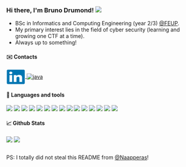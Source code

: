 ### Hi there, I'm Bruno Drumond! <img src="https://raw.githubusercontent.com/MartinHeinz/MartinHeinz/master/wave.gif" width="30px">

<!--- Brief description ---> 
- BSc in Informatics and Computing Engineering (year 2/3) [@FEUP](https://sigarra.up.pt/feup/pt/web_page.inicial). <br/>
- My primary interest lies in the field of cyber security (learning and growing one CTF at a time). <br />
- Always up to something!

#### :envelope: Contacts

<!--- Github and mail:to --->
<a href="https://www.linkedin.com/in/bruno-drumond-4b8443187/">
  <img align="center" alt="java" height="40" width="50" src="https://github.com/devicons/devicon/blob/master/icons/linkedin/linkedin-original.svg">
</a>
<a href="mailto:bruno.drumond@hotmail.com">
  <img align="center" alt="java" height="60" width="90" src="https://i.imgur.com/pvXZHwn.png"/>
</a>



#### :wrench: Languages and tools 

<p>
  
  <!--- OS ---> 
  <img src="https://img.shields.io/badge/OS-macOS-informational?style=flat&logo=Apple&logoColor=white&color=2bbc8a">
  <img src="https://img.shields.io/badge/Shell-Zsh-informational?style=flat&logo=GNU-Bash&logoColor=white&color=2bbc8a">
    
  <!--- Tools --->   
  <img src="https://img.shields.io/badge/Tools-Git-informational?style=flat&logo=Git&logoColor=white&color=2bbc8a">
  
  <!--- Editors --->
  <img src="https://img.shields.io/badge/Editor-Visual%20Studio%20Code-informational?style=flat&logo=visual-studio-code&logoColor=white&color=2bbc8a">
  
  <!--- Programming languages ---> 
  <img src="https://img.shields.io/badge/Code-C++-informational?style=flat&logo=c%2B%2B&logoColor=white&color=2bbc8a">
  <img src="https://img.shields.io/badge/Code-C-informational?style=flat&logo=C&logoColor=white&color=2bbc8a">
  <img src="https://img.shields.io/badge/Code-Java-informational?style=flat&logo=java&logoColor=white&color=2bbc8a">
  <img src="https://img.shields.io/badge/Code-Python-informational?style=flat&logo=Python&logoColor=white&color=2bbc8a">
  <img src="https://img.shields.io/badge/Code-SQL-informational?style=flat&logo=sql&logoColor=white&color=2bbc8a">
  <img src="https://img.shields.io/badge/Code-PHP-informational?style=flat&logo=php&logoColor=white&color=2bbc8a">
  <img src="https://img.shields.io/badge/Code-Javascript-informational?style=flat&logo=javascript&logoColor=white&color=2bbc8a">
  <img src="https://img.shields.io/badge/Code-HTML-informational?style=flat&logo=html5&logoColor=white&color=2bbc8a">
  <img src="https://img.shields.io/badge/Code-CSS-informational?style=flat&logo=Css3&logoColor=white&color=2bbc8a">
  <img src="https://img.shields.io/badge/Code-Dart-informational?style=flat&logo=dart&logoColor=white&color=2bbc8a">
  <img src="https://img.shields.io/badge/Code-Flutter-informational?style=flat&logo=flutter&logoColor=white&color=2bbc8a">
  
</p>

#### 📈 Github Stats

<div>
  <img align="center" src="https://github-readme-stats.vercel.app/api?username=ItsDrumond&theme=vue-dark&show_icons=true&hide_border=true&count_private=true" />
  <img align="center" src="https://github-readme-stats.vercel.app/api/top-langs/?username=ItsDrumond&layout=compact&theme=vue-dark&hide_border=true" />
</div>
<br/>

PS: I totally did not steal this README from [@Naapperas](https://github.com/Naapperas)!</br>
